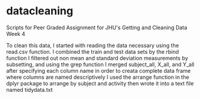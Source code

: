 # datacleaning
Scripts for Peer Graded Assignment for JHU's Getting and Cleaning Data Week 4

To clean this data, I started with reading the data necessary using the read.csv function.
I combined the train and test data sets by the rbind function
I filtered out non mean and standard deviation measurements by subsetting, and using the grep function
I merged subject_all, X_all, and Y_all after specifying each column name in order to creata complete data frame where columns are named descriptively
I used the arrange function in the dplyr package to arrange by subject and activity
then wrote it into a text file named tidydata.txt
